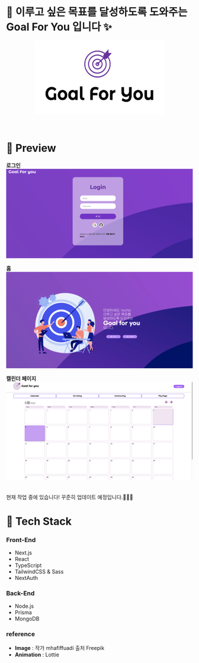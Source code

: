 # 🚀 **이루고 싶은 목표를 달성하도록 도와주는 Goal For You 입니다** ✨
<p align="center">
<img src="./public/readmeImg/logo.png" width="350" height="200" >
</p>
<br />

<!-- <hr /> -->
# 🎨 **Preview**
**로그인**
![](/public/readmeImg/login.png)

**홈**
![](/public/readmeImg/home.png)

**캘린더 페이지**
![](/public/readmeImg/calendar.png)

<br /> 현재 작업 중에 있습니다! 꾸준히 업데이트 예정입니다.👨🏻‍💻

# 📌 **Tech Stack**
### **Front-End**
- Next.js
- React
- TypeScript
- TailwindCSS & Sass
- NextAuth

### **Back-End**
- Node.js
- Prisma
- MongoDB


### **reference**
- **Image** : 작가 mhafiffuadi 출처 Freepik
- **Animation** : Lottie
